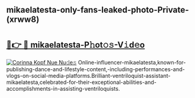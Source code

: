 ## mikaelatesta-only-fans​-leaked-photo​-Private-(xrww8)


# <h2><a href="https://mediaupload.pro?title=mikaelatesta&ref=git">🔗👉 🔴 mikaelatesta-P𝚑ot𝚘𝚜-V𝚒d𝚎o</a></h2>

[![Corinna Kopf Nue Nu𝚍e𝚜](https://i.imgur.com/0qMVB7G.gif)](https://mediaupload.pro?title=mikaelatesta&ref=git)
Online-influencer-mikaelatesta,known-for-publishing-dance-and-lifestyle-content,-including-performances-and-vlogs-on-social-media-platforms.Brilliant-ventriloquist-assistant-mikaelatesta,celebrated-for-their-exceptional-abilities-and-accomplishments-in-assisting-ventriloquists.  
